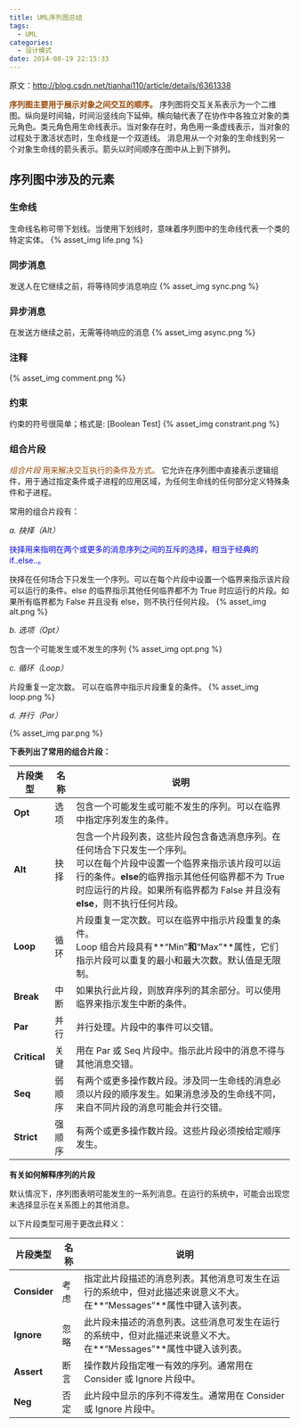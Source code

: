 ```yaml
---
title: UML序列图总结
tags:
  - UML
categories:
  - 设计模式
date: 2014-08-19 22:15:33
---
```


原文：<http://blog.csdn.net/tianhai110/article/details/6361338>

**<span style="color: #984806;">序列图主要用于展示对象之间交互的顺序。</span>**
序列图将交互关系表示为一个二维图。纵向是时间轴，时间沿竖线向下延伸。横向轴代表了在协作中各独立对象的类元角色。类元角色用生命线表示。当对象存在时，角色用一条虚线表示，当对象的过程处于激活状态时，生命线是一个双道线。
消息用从一个对象的生命线到另一个对象生命线的箭头表示。箭头以时间顺序在图中从上到下排列。
<!--more-->
## 序列图中涉及的元素

### 生命线

生命线名称可带下划线。当使用下划线时，意味着序列图中的生命线代表一个类的特定实体。
{% asset_img life.png %}

### 同步消息

发送人在它继续之前，将等待同步消息响应
{% asset_img sync.png %}

### 异步消息

在发送方继续之前，无需等待响应的消息
{% asset_img async.png %}

### 注释

{% asset_img comment.png %}

### 约束

约束的符号很简单；格式是: \[Boolean Test\]
{% asset_img constrant.png %}

### 组合片段

<span style="color: #984806;">_组合片段_ 用来解决交互执行的条件及方式。</span> 它允许在序列图中直接表示逻辑组件，用于通过指定条件或子进程的应用区域，为任何生命线的任何部分定义特殊条件和子进程。

常用的组合片段有：

_a. 抉择（Alt）_

<span style="color: blue;">抉择用来指明在两个或更多的消息序列之间的互斥的选择，相当于经典的if..else..。</span>

抉择在任何场合下只发生一个序列。可以在每个片段中设置一个临界来指示该片段可以运行的条件。else 的临界指示其他任何临界都不为 True 时应运行的片段。如果所有临界都为 False 并且没有 else，则不执行任何片段。
{% asset_img alt.png %}

_b. 选项（Opt）_

包含一个可能发生或不发生的序列
{% asset_img opt.png %}

_c. 循环（Loop）_

片段重复一定次数。 可以在临界中指示片段重复的条件。
{% asset_img loop.png %}

_d. 并行（Par）_

{% asset_img par.png %}

**下表列出了常用的组合片段：**

| 片段类型 | 名称 | 说明 |
|----------|------|------|
| **Opt** | 选项 | 包含一个可能发生或可能不发生的序列。可以在临界中指定序列发生的条件。 |
| **Alt** | 抉择 | 包含一个片段列表，这些片段包含备选消息序列。在任何场合下只发生一个序列。<br/>可以在每个片段中设置一个临界来指示该片段可以运行的条件。**else**的临界指示其他任何临界都不为 True 时应运行的片段。如果所有临界都为 False 并且没有 **else**，则不执行任何片段。 |
| **Loop** | 循环 | 片段重复一定次数。可以在临界中指示片段重复的条件。<br/>Loop 组合片段具有**“Min”**和**“Max”**属性，它们指示片段可以重复的最小和最大次数。默认值是无限制。 |
| **Break** | 中断 | 如果执行此片段，则放弃序列的其余部分。可以使用临界来指示发生中断的条件。 |
| **Par** | 并行 | 并行处理。片段中的事件可以交错。 |
| **Critical** | 关键 | 用在 Par 或 Seq 片段中。指示此片段中的消息不得与其他消息交错。 |
| **Seq** | 弱顺序 | 有两个或更多操作数片段。涉及同一生命线的消息必须以片段的顺序发生。如果消息涉及的生命线不同，来自不同片段的消息可能会并行交错。 |
| **Strict** | 强顺序 | 有两个或更多操作数片段。这些片段必须按给定顺序发生。 |

**有关如何解释序列的片段**

默认情况下，序列图表明可能发生的一系列消息。在运行的系统中，可能会出现您未选择显示在关系图上的其他消息。

以下片段类型可用于更改此释义：

| 片段类型 | 名称 | 说明 |
|----------|------|------|
| **Consider** | 考虑 | 指定此片段描述的消息列表。其他消息可发生在运行的系统中，但对此描述来说意义不大。<br/>在**“Messages”**属性中键入该列表。 |
| **Ignore** | 忽略 | 此片段未描述的消息列表。这些消息可发生在运行的系统中，但对此描述来说意义不大。<br/>在**“Messages”**属性中键入该列表。 |
| **Assert** | 断言 | 操作数片段指定唯一有效的序列。通常用在 Consider 或 Ignore 片段中。 |
| **Neg** | 否定 | 此片段中显示的序列不得发生。通常用在 Consider 或 Ignore 片段中。 |
